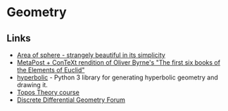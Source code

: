 # Geometry

## Links

- [Area of sphere - strangely beautiful in its simplicity](http://matematicascercanas.com/wp-content/uploads/2016/07/VarC3A1zsceruza.gif)
- [MetaPost + ConTeXt rendition of Oliver Byrne's "The first six books of the Elements of Euclid"](https://github.com/jemmybutton/byrne-euclid)
- [hyperbolic](https://github.com/cduck/hyperbolic) - Python 3 library for generating hyperbolic geometry and drawing it.
- [Topos Theory course](https://johncarlosbaez.wordpress.com/2020/01/05/topos-theory-part-1/)
- [Discrete Differential Geometry Forum](http://ddg.cs.columbia.edu/)
